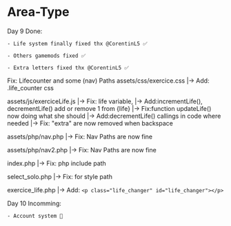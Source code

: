 # Area-Type


Day 9 Done:

    - Life system finally fixed thx @CorentinL5 ✅
    
    - Others gamemods fixed ✅
    
    - Extra letters fixed thx @CorentinL5 ✅


Fix: Lifecounter and some (nav) Paths
assets/css/exercice.css
|-> Add: .life_counter css

assets/js/exerciceLife.js
|-> Fix: life variable,
|-> Add:incrementLife(), decrementLife() add or remove 1 from {life}
|-> Fix:function updateLife() now doing what she should
|-> Add:decrementLife() callings in code where needed
|-> Fix: "extra" are now removed when backspace

assets/php/nav.php
|-> Fix: Nav Paths are now fine

assets/php/nav2.php
|-> Fix: Nav Paths are now fine

index.php
|-> Fix: php include path

select_solo.php
|-> Fix: <link> for style path

exercice_life.php
|-> Add: `<p class="life_changer" id="life_changer"></p>`




Day 10 Incomming:

    - Account system 💭
